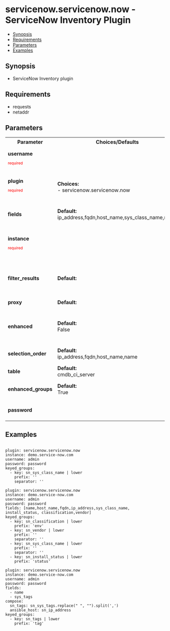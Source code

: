 servicenow.servicenow.now - ServiceNow Inventory Plugin
====================================
- [Synopsis](Synopsis)
- [Requirements](Requirements)
- [Parameters](Parameters)
- [Examples](Examples)

## Synopsis
- ServiceNow Inventory plugin

## Requirements
- requests
- netaddr

## Parameters

<table>
<tr>
<th> Parameter </th>
<th> Choices/Defaults </th>
<th> Configuration </th>
<th> Comments </th>
</tr>
<tr>
<td><b>username</b></br>
<p style="color:red;font-size:75%">required</p></td>
<td></td>
<td><b>env:</b><br>
-   name: SN_USERNAME
</td>
<td> The ServiceNow user acount, it should have rights to read cmdb_ci_server (default), or table specified by SN_TABLE</td>
</tr>
<tr>
<td><b>plugin</b></br>
<p style="color:red;font-size:75%">required</p></td>
<td><b>Choices:</b><br>
- servicenow.servicenow.now
</td>
<td></td>
<td> The name of the ServiceNow Inventory Plugin, this should always be 'servicenow.servicenow.now'.</td>
</tr>
<tr>
<td><b>fields</b></br>
</td>
<td><b>Default:</b><br> 
ip_address,fqdn,host_name,sys_class_name,name</td>
<td></td>
<td> Comma seperated string providing additional table columns to add as host vars to each inventory host.</td>
</tr>
<tr>
<td><b>instance</b></br>
<p style="color:red;font-size:75%">required</p></td>
<td></td>
<td><b>env:</b><br>
-   name: SN_INSTANCE
</td>
<td> The ServiceNow instance URI. The URI should be the fully-qualified domain name, e.g. 'your-instance.servicenow.com'.</td>
</tr>
<tr>
<td><b>filter_results</b></br>
</td>
<td><b>Default:</b><br> 
</td>
<td></td>
<td> Filter results with sysparm_query encoded query string syntax. Complete list of operators available for filters and queries.</td>
</tr>
<tr>
<td><b>proxy</b></br>
</td>
<td><b>Default:</b><br> 
</td>
<td></td>
<td> Proxy server to use for requests to ServiceNow.</td>
</tr>
<tr>
<td><b>enhanced</b></br>
</td>
<td><b>Default:</b><br> 
False</td>
<td></td>
<td> enable enhanced inventory which provides relationship information from CMDB. Requires installation of Update Set.</td>
</tr>
<tr>
<td><b>selection_order</b></br>
</td>
<td><b>Default:</b><br> 
ip_address,fqdn,host_name,name</td>
<td></td>
<td> Comma seperated string providing ability to define selection preference order.</td>
</tr>
<tr>
<td><b>table</b></br>
</td>
<td><b>Default:</b><br> 
cmdb_ci_server</td>
<td></td>
<td> The ServiceNow table to query</td>
</tr>
<tr>
<td><b>enhanced_groups</b></br>
</td>
<td><b>Default:</b><br> 
True</td>
<td></td>
<td> enable enhanced groups from CMDB relationships. Only used if enhanced is enabled.</td>
</tr>
<tr>
<td><b>password</b></br>
</td>
<td></td>
<td><b>env:</b><br>
-   name: SN_PASSWORD
</td>
<td> The ServiceNow instance user password.</td>
</tr>
</table>

## Examples
```

plugin: servicenow.servicenow.now
instance: demo.service-now.com
username: admin
password: password
keyed_groups:
  - key: sn_sys_class_name | lower
    prefix: ''
    separator: ''

plugin: servicenow.servicenow.now
instance: demo.service-now.com
username: admin
password: password
fields: [name,host_name,fqdn,ip_address,sys_class_name, install_status, classification,vendor]
keyed_groups:
  - key: sn_classification | lower
    prefix: 'env'
  - key: sn_vendor | lower
    prefix: ''
    separator: ''
  - key: sn_sys_class_name | lower
    prefix: ''
    separator: ''
  - key: sn_install_status | lower
    prefix: 'status'

plugin: servicenow.servicenow.now
instance: demo.service-now.com
username: admin
password: password
fields:
  - name
  - sys_tags
compose:
  sn_tags: sn_sys_tags.replace(" ", "").split(',')
  ansible_host: sn_ip_address
keyed_groups:
  - key: sn_tags | lower
    prefix: 'tag'

```